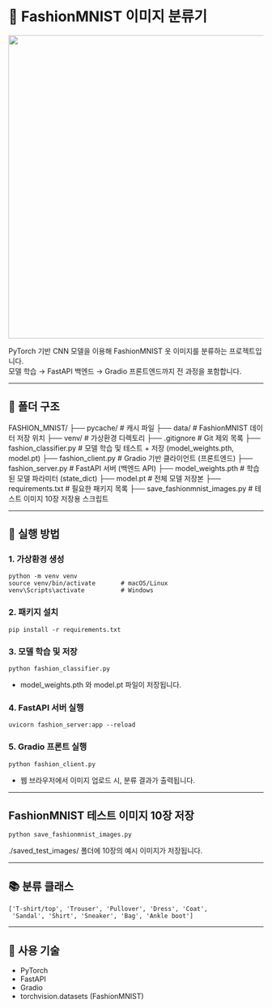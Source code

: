 # 👕 FashionMNIST 이미지 분류기

<img src="screenshot.png" width="600"/>

PyTorch 기반 CNN 모델을 이용해 FashionMNIST 옷 이미지를 분류하는 프로젝트입니다.  
모델 학습 → FastAPI 백엔드 → Gradio 프론트엔드까지 전 과정을 포함합니다.

---

## 📁 폴더 구조

FASHION_MNIST/
├── pycache/ # 캐시 파일
├── data/ # FashionMNIST 데이터 저장 위치
├── venv/ # 가상환경 디렉토리
├── .gitignore # Git 제외 목록
├── fashion_classifier.py # 모델 학습 및 테스트 + 저장 (model_weights.pth, model.pt)
├── fashion_client.py # Gradio 기반 클라이언트 (프론트엔드)
├── fashion_server.py # FastAPI 서버 (백엔드 API)
├── model_weights.pth # 학습된 모델 파라미터 (state_dict)
├── model.pt # 전체 모델 저장본
├── requirements.txt # 필요한 패키지 목록
├── save_fashionmnist_images.py # 테스트 이미지 10장 저장용 스크립트

---

## 🚀 실행 방법

### 1. 가상환경 생성
```
python -m venv venv
source venv/bin/activate       # macOS/Linux
venv\Scripts\activate          # Windows
```
### 2. 패키지 설치
```
pip install -r requirements.txt
```

### 3. 모델 학습 및 저장
```
python fashion_classifier.py
```
- model_weights.pth 와 model.pt 파일이 저장됩니다.

### 4. FastAPI 서버 실행
```
uvicorn fashion_server:app --reload
```

### 5. Gradio 프론트 실행
```
python fashion_client.py
```
- 웹 브라우저에서 이미지 업로드 시, 분류 결과가 출력됩니다.

---

## FashionMNIST 테스트 이미지 10장 저장
```
python save_fashionmnist_images.py
```
./saved_test_images/ 폴더에 10장의 예시 이미지가 저장됩니다.

---

## 📚 분류 클래스
```
['T-shirt/top', 'Trouser', 'Pullover', 'Dress', 'Coat',
 'Sandal', 'Shirt', 'Sneaker', 'Bag', 'Ankle boot']
```

---

## 📌 사용 기술

- PyTorch
- FastAPI
- Gradio
- torchvision.datasets (FashionMNIST)







